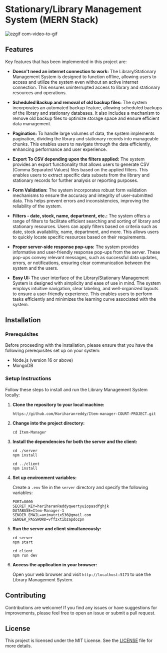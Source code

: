 # Stationary/Library Management System (MERN Stack)

![ezgif com-video-to-gif](https://github.com/Hariharanreddy/Item-manager-COURT-PROJECT/assets/82924830/67317ddf-1155-4e45-9b5b-0cf14836f40d)

## Features

Key features that has been implemented in this project are:

- **Doesn't need an internet connection to work:** The Library/Stationary Management System is designed to function offline, allowing users to access and utilize the system even without an active internet connection. This ensures uninterrupted access to library and stationary resources and operations.

- **Scheduled Backup and removal of old backup files:** The system incorporates an automated backup feature, allowing scheduled backups of the library and stationary databases. It also includes a mechanism to remove old backup files to optimize storage space and ensure efficient data management.

- **Pagination:** To handle large volumes of data, the system implements pagination, dividing the library and stationary records into manageable chunks. This enables users to navigate through the data efficiently, enhancing performance and user experience.

- **Export To CSV depending upon the filters applied:** The system provides an export functionality that allows users to generate CSV (Comma Separated Values) files based on the applied filters. This enables users to extract specific data subsets from the library and stationary records for further analysis or reporting purposes.

- **Form Validation:** The system incorporates robust form validation mechanisms to ensure the accuracy and integrity of user-submitted data. This helps prevent errors and inconsistencies, improving the reliability of the system.

- **Filters - date, stock, name, department, etc.:** The system offers a range of filters to facilitate efficient searching and sorting of library and stationary resources. Users can apply filters based on criteria such as date, stock availability, name, department, and more. This allows users to quickly locate specific resources based on their requirements.

- **Proper server-side response pop-ups:** The system provides informative and user-friendly response pop-ups from the server. These pop-ups convey relevant messages, such as successful data updates, errors, or notifications, ensuring clear communication between the system and the users.

- **Easy UI:** The user interface of the Library/Stationary Management System is designed with simplicity and ease of use in mind. The system employs intuitive navigation, clear labeling, and well-organized layouts to ensure a user-friendly experience. This enables users to perform tasks efficiently and minimizes the learning curve associated with the system.

## Installation

### Prerequisites

Before proceeding with the installation, please ensure that you have the following prerequisites set up on your system:

- Node.js (version 16 or above)
- MongoDB

### Setup Instructions

Follow these steps to install and run the Library Management System locally:

1. **Clone the repository to your local machine:**

    ```shell
    https://github.com/Hariharanreddy/Item-manager-COURT-PROJECT.git
    ```

2. **Change into the project directory:**

    ```shell
    cd Item-Manager
    ```

3. **Install the dependencies for both the server and the client:**

    ```shell
    cd ./server
    npm install

    cd ../client
    npm install
    ```

4. **Set up environment variables:**

    Create a `.env` file in the `server` directory and specify the following variables:

    ```
    PORT=8000
    SECRET_KEY=hariharanReddyqwertyuiopasdfghjk
    DATABASE=Item-Manager-1
    SENDER_EMAIL=animatrix536@gmail.com
    SENDER_PASSWORD=vffzxtibzapdozpn
    ```

5. **Run the server and client simultaneously:**

    ```shell
    cd server
    npm start
    ```

    ```shell
    cd client
    npm run dev
    ```

6. **Access the application in your browser:**

    Open your web browser and visit `http://localhost:5173` to use the Library Management System.

## Contributing

Contributions are welcome! If you find any issues or have suggestions for improvements, please feel free to open an issue or submit a pull request.

## License

This project is licensed under the MIT License. See the [LICENSE](LICENSE) file for more details.
